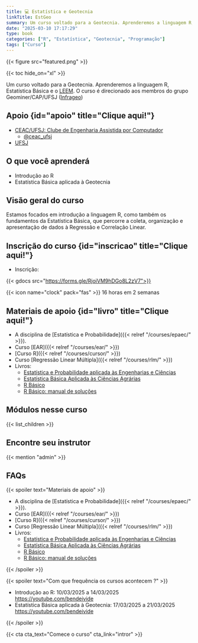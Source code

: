 ```yaml
---
title: 💻 Estatística e Geotecnia
linkTitle: EstGeo
summary: Um curso voltado para a Geotecnia. Aprenderemos a linguagem R, Estatística Básica e o LEEM. O curso é direcionado aos membros do grupo Geominer/CAP/UFSJ ([Infrageo](https://ufsj.edu.br/infrageo/index.php))
date: "2025-03-10 17:17:29"
type: book
categories: ["R", "Estatística", "Geotecnia", "Programação"]
tags: ["Curso"]
---
```


{{< figure src="featured.png" >}}

{{< toc hide_on="xl" >}}

Um curso voltado para a Geotecnia. Aprenderemos a linguagem R, Estatística Básica e o [LEEM](/project/leem/index.html). O curso é direcionado aos membros do grupo Geominer/CAP/UFSJ ([Infrageo](https://ufsj.edu.br/infrageo/index.php))

## <i class="fas fa-brain"></i> Apoio {id="apoio" title="Clique aqui!"}

- <a href="/slides/ceac/index.html" target="_blank">CEAC/UFSJ: Clube de Engenharia Assistida por Computador</a>
  - <i class="fab fa-instagram"></i> [\@ceac_ufsj](https://www.instagram.com/ceac_ufsj/)
- [UFSJ](https://ufsj.edu.br)

## O que você aprenderá

- Introdução ao R
- Estatística Básica aplicada à Geotecnia

## Visão geral do curso

Estamos focados em introdução a linguagem R, como também os fundamentos da Estatística Básica, que percorre a coleta, organização e apresentação de dados à Regressão e Correlação Linear.

## <i class="fa fa-link"></i> Inscrição do curso {id="inscricao" title="Clique aqui!"}

- <i class="fas fa-calendar-day"></i> Inscrição:

{{< gdocs src="https://forms.gle/RjoiVM9hDGo8L2zV7">}}

{{< icon name="clock" pack="fas" >}} 16 horas em 2 semanas


## <i class="fas fa-swatchbook"></i> Materiais de apoio {id="livro" title="Clique aqui!"}

- A disciplina de [Estatística e Probabilidade]({{< relref "/courses/epaec/" >}}).
- Curso [EAR]({{< relref "/courses/ear/" >}})
- [Curso R]({{< relref "/courses/cursor/" >}})
- Curso [Regressão Linear Múltipla]({{< relref "/courses/rlm/" >}})
- Livros: 
    - [Estatística e Probabilidade aplicada às Engenharias e Ciências](/books/epaec/index.html) 
    - [Estatística Básica Aplicada às Ciências Agrárias](/books/estbasica/index.html) 
    - [R Básico](/books/eambr01/index.html) 
    - [R Básico: manual de soluções](books/eambr01sol/index.html)



## Módulos nesse curso

{{< list_children >}}

## Encontre seu instrutor

{{< mention "admin" >}}

## FAQs

{{< spoiler text="Materiais de apoio" >}}

- A disciplina de [Estatística e Probabilidade]({{< relref "/courses/epaec/" >}}).
- Curso [EAR]({{< relref "/courses/ear/" >}})
- [Curso R]({{< relref "/courses/cursor/" >}})
- Curso [Regressão Linear Múltipla]({{< relref "/courses/rlm/" >}})
- Livros: 
    - [Estatística e Probabilidade aplicada às Engenharias e Ciências](/books/epaec/index.html) 
    - [Estatística Básica Aplicada às Ciências Agrárias](/books/estbasica/index.html) 
    - [R Básico](/books/eambr01/index.html) 
    - [R Básico: manual de soluções](books/eambr01sol/index.html)

{{< /spoiler >}}

{{< spoiler text="Com que frequência os cursos acontecem ?" >}}

- Introdução ao R: <i class="fas fa-calendar-day"></i> 10/03/2025 a 14/03/2025 <i class="fab fa-youtube"></i> <https://youtube.com/bendeivide>
- Estatística Básica aplicada à Geotecnia: <i class="fas fa-calendar-day"></i> 17/03/2025 a 21/03/2025 <i class="fab fa-youtube"></i> <https://youtube.com/bendeivide>

{{< /spoiler >}}

{{< cta cta_text="Comece o curso" cta_link="intror" >}}

